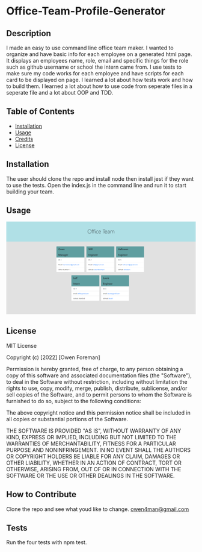 # Office-Team-Profile-Generator

## Description

I made an easy to use command line office team maker. I wanted to organize and have basic info for each employee on a generated html page. It displays an employees name, role, email and specific things for the role such as github username or school the intern came from. I use tests to make sure my code works for each employee and have scripts for each card to be displayed on page. I learned a lot about how tests work and how to build them. I learned a lot about how to use code from seperate files in a seperate file and a lot about OOP and TDD. 

## Table of Contents

- [Installation](#installation)
- [Usage](#usage)
- [Credits](#credits)
- [License](#license)

## Installation

The user should clone the repo and install node then install jest if they want to use the tests. Open the index.js in the command line and run it to start building your team. 

## Usage
![](assets/images/screencapture-file-C-Users-owen-Desktop-Bootcamp-Homework-Team-Profile-Generator-Office-Team-Page-html-2022-04-11-20_50_13.png)

## License

MIT License

Copyright (c) [2022] [Owen Foreman]

Permission is hereby granted, free of charge, to any person obtaining a copy
of this software and associated documentation files (the "Software"), to deal
in the Software without restriction, including without limitation the rights
to use, copy, modify, merge, publish, distribute, sublicense, and/or sell
copies of the Software, and to permit persons to whom the Software is
furnished to do so, subject to the following conditions:

The above copyright notice and this permission notice shall be included in all
copies or substantial portions of the Software.

THE SOFTWARE IS PROVIDED "AS IS", WITHOUT WARRANTY OF ANY KIND, EXPRESS OR
IMPLIED, INCLUDING BUT NOT LIMITED TO THE WARRANTIES OF MERCHANTABILITY,
FITNESS FOR A PARTICULAR PURPOSE AND NONINFRINGEMENT. IN NO EVENT SHALL THE
AUTHORS OR COPYRIGHT HOLDERS BE LIABLE FOR ANY CLAIM, DAMAGES OR OTHER
LIABILITY, WHETHER IN AN ACTION OF CONTRACT, TORT OR OTHERWISE, ARISING FROM,
OUT OF OR IN CONNECTION WITH THE SOFTWARE OR THE USE OR OTHER DEALINGS IN THE
SOFTWARE.

## How to Contribute

Clone the repo and see what youd like to change.
owen4man@gmail.com

## Tests

Run the four tests with npm test. 